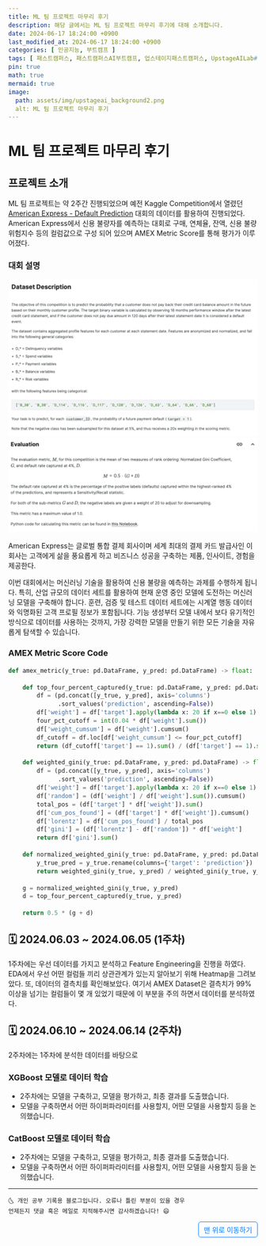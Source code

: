 ```yaml
---
title: ML 팀 프로젝트 마무리 후기
description: 해당 글에서는 ML 팀 프로젝트 마무리 후기에 대해 소개합니다.
date: 2024-06-17 18:24:00 +0900
last_modified_at: 2024-06-17 18:24:00 +0900
categories: [ 인공지능, 부트캠프 ]
tags: [ 패스트캠퍼스, 패스트캠퍼스AI부트캠프, 업스테이지패스트캠퍼스, UpstageAILab#국비지원, 패스트캠퍼스업스테이지에이아이랩, 패스트캠퍼스업스테이지부트캠프 ]
pin: true
math: true
mermaid: true
image:
  path: assets/img/upstageai_background2.png
  alt: ML 팀 프로젝트 마무리 후기
---
```


# ML 팀 프로젝트 마무리 후기
## 프로젝트 소개
ML 팀 프로젝트는 약 2주간 진행되었으며 예전 Kaggle Competition에서 열렸던 [American Express - Default Prediction](https://www.kaggle.com/competitions/amex-default-prediction) 대회의 데이터를 활용하여 진행되었다. American Express에서 신용 불량자를 예측하는 대회로 구매, 연체율, 잔액, 신용 불량 위험지수 등의 컬럼값으로 구성 되어 있으며 AMEX Metric Score를 통해 평가가 이루어졌다.

### 대회 설명
<img src="https://raw.githubusercontent.com/SUNGMYEONGGI/image/main/Amex-Description.png" width="700">
<img src="https://raw.githubusercontent.com/SUNGMYEONGGI/image/main/AMEX-Evaluaion-Metrix.png" width="700">

American Express는 글로벌 통합 결제 회사이며 세계 최대의 결제 카드 발급사인 이 회사는 고객에게 삶을 풍요롭게 하고 비즈니스 성공을 구축하는 제품, 인사이트, 경험을 제공한다.

이번 대회에서는 머신러닝 기술을 활용하여 신용 불량을 예측하는 과제를 수행하게 됩니다. 특히, 산업 규모의 데이터 세트를 활용하여 현재 운영 중인 모델에 도전하는 머신러닝 모델을 구축해야 합니다. 훈련, 검증 및 테스트 데이터 세트에는 시계열 행동 데이터와 익명화된 고객 프로필 정보가 포함됩니다. 기능 생성부터 모델 내에서 보다 유기적인 방식으로 데이터를 사용하는 것까지, 가장 강력한 모델을 만들기 위한 모든 기술을 자유롭게 탐색할 수 있습니다.

### AMEX Metric Score Code
```python
def amex_metric(y_true: pd.DataFrame, y_pred: pd.DataFrame) -> float:

    def top_four_percent_captured(y_true: pd.DataFrame, y_pred: pd.DataFrame) -> float:
        df = (pd.concat([y_true, y_pred], axis='columns')
              .sort_values('prediction', ascending=False))
        df['weight'] = df['target'].apply(lambda x: 20 if x==0 else 1)
        four_pct_cutoff = int(0.04 * df['weight'].sum())
        df['weight_cumsum'] = df['weight'].cumsum()
        df_cutoff = df.loc[df['weight_cumsum'] <= four_pct_cutoff]
        return (df_cutoff['target'] == 1).sum() / (df['target'] == 1).sum()
        
    def weighted_gini(y_true: pd.DataFrame, y_pred: pd.DataFrame) -> float:
        df = (pd.concat([y_true, y_pred], axis='columns')
              .sort_values('prediction', ascending=False))
        df['weight'] = df['target'].apply(lambda x: 20 if x==0 else 1)
        df['random'] = (df['weight'] / df['weight'].sum()).cumsum()
        total_pos = (df['target'] * df['weight']).sum()
        df['cum_pos_found'] = (df['target'] * df['weight']).cumsum()
        df['lorentz'] = df['cum_pos_found'] / total_pos
        df['gini'] = (df['lorentz'] - df['random']) * df['weight']
        return df['gini'].sum()

    def normalized_weighted_gini(y_true: pd.DataFrame, y_pred: pd.DataFrame) -> float:
        y_true_pred = y_true.rename(columns={'target': 'prediction'})
        return weighted_gini(y_true, y_pred) / weighted_gini(y_true, y_true_pred)

    g = normalized_weighted_gini(y_true, y_pred)
    d = top_four_percent_captured(y_true, y_pred)

    return 0.5 * (g + d)
```


## 🗓️ 2024.06.03 ~ 2024.06.05 (1주차)
1주차에는 우선 데이터를 가지고 분석하고 Feature Engineering을 진행을 하였다. EDA에서 우선 어떤 컬럼들 끼리 상관관계가 있는지 알아보기 위해 Heatmap을 그려보았다. 또, 데이터의 결측치를 확인해보았다. 여기서 AMEX Dataset은 결측치가 99% 이상을 넘기는 컬럼들이 몇 개 있었기 때문에 이 부분을 주의 하면서 데이터를 분석하였다.


## 🗓️ 2024.06.10 ~ 2024.06.14 (2주차)
2주차에는 1주차에 분석한 데이터를 바탕으로 
### XGBoost 모델로 데이터 학습
- 2주차에는 모델을 구축하고, 모델을 평가하고, 최종 결과를 도출했습니다.
- 모델을 구축하면서 어떤 하이퍼파라미터를 사용할지, 어떤 모델을 사용할지 등을 논의했습니다.

### CatBoost 모델로 데이터 학습
- 2주차에는 모델을 구축하고, 모델을 평가하고, 최종 결과를 도출했습니다.
- 모델을 구축하면서 어떤 하이퍼파라미터를 사용할지, 어떤 모델을 사용할지 등을 논의했습니다.



***
    🌜 개인 공부 기록용 블로그입니다. 오류나 틀린 부분이 있을 경우 
    언제든지 댓글 혹은 메일로 지적해주시면 감사하겠습니다! 😄


<a href="#" style="display: inline-block; padding: 5px 10px; color: #007bff; text-decoration: none; border: 0.5px solid #007bff; border-radius: 5px; float: right;">맨 위로 이동하기</a>